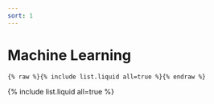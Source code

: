 ```yaml
---
sort: 1
---
```


# Machine Learning

```
{% raw %}{% include list.liquid all=true %}{% endraw %}
```

{% include list.liquid all=true %}
